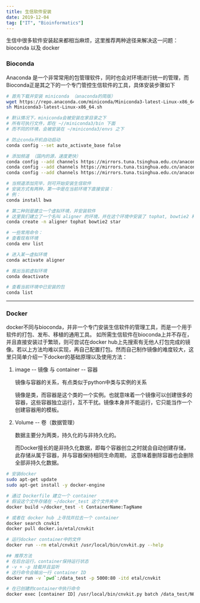 ```yaml
---
title: 生信软件安装
date: 2019-12-04
tag: ["IT", "Bioinformatics"]
---
```




生信中很多软件安装起来都相当麻烦，这里推荐两种途径来解决这一问题：bioconda 以及 docker

### Bioconda
Anaconda 是一个非常常用的包管理软件，同时也会对环境进行统一的管理，而Bioconda正是其之下的一个专门管控生信软件的工具，具体安装步骤如下
```bash
# 首先下载并安装 miniconda （anaconda的简版）
wget https://repo.anaconda.com/miniconda/Miniconda3-latest-Linux-x86_64.sh
sh Miniconda3-latest-Linux-x86_64.sh

# 默认情况下，miniconda会被安装在家目录之下
# 所有可执行文件，即在 ~//miniconda3/bin 下面
# 而不同的环境，会被安装在 ~/miniconda3/envs 之下

# 防止conda开机自动启动
conda config --set auto_activate_base false

# 添加频道 （国内的源，速度更快）
conda config --add channels https://mirrors.tuna.tsinghua.edu.cn/anaconda/pkgs/free
conda config --add channels https://mirrors.tuna.tsinghua.edu.cn/anaconda/cloud/conda-forge
conda config --add channels https://mirrors.tuna.tsinghua.edu.cn/anaconda/cloud/bioconda

# 当频道添加完毕，则可开始安装生信软件
# 安装方式有两种，第一中是在当前环境下直接安装：
# 例：
conda install bwa

# 第二种则是建立一个虚拟环境，并安装软件
# 这里我们建立了一个名叫 aligner 的环境，并在这个环境中安装了 tophat, bowtie2 和 star 三款比对软件
conda create -n aligner tophat bowtie2 star

# 一些常用命令：
# 查看现有环境
conda env list

# 进入某一虚拟环境
conda activate aligner

# 推出当前虚拟环境
conda deactivate

# 查看当前环境中已安装的包
conda list

```

---

### Docker
docker不同与bioconda，并非一个专门安装生信软件的管理工具，而是一个用于软件的打包、发布、移植的通用工具。
如所需生信软件在bioconda上并不存在，并且直接安装过于繁琐，则可尝试在docker hub上先搜索有无他人打包完成的镜像。若以上方法均难以实现，再自己配置打包。然而自己制作镜像的难度较大，这里只简单介绍一下docker的基础原理以及使用方法：


1. image -- 镜像 与 container -- 容器

   镜像与容器的关系，有点类似于python中类与实例的关系

   镜像是类，而容器是这个类的一个实例。也就意味着一个镜像可以创建很多的容器，这些容器独立运行，互不干扰。镜像本身并不能运行，它只能当作一个创建容器用的模板。




2. Volume -- 卷（数据管理）

   数据主要分为两类，持久化的与非持久化的。 

   而Docker擅长的是非持久化数据，即每个容器创立之时就会自动创建存储，此存储从属于容器，并与容器保持相同生命周期， 这意味着删除容器也会删除全部非持久化数据。



```bash
# 安装docker
sudo apt-get update
sudo apt-get install -y docker-engine

# 通过 Dockerfile 建立一个 container
# 假设这个文件存储在 ~/docker_test 这个文件夹中
docker build ~/docker_test -t ContainerName:TagName

# 或者在 docker hub 上寻找并拉去一个 container
docker search cnvkit
docker pull docker.io/etal/cnvkit

# 运行docker container中的文件
docker run --rm etal/cnvkit /usr/local/bin/cnvkit.py --help

## 推荐方法
# 在后台运行，container保持运行状态
# -v + -p 挂载并且监听
# 这行命令会输出一行 container ID
docker run -v `pwd`:/data_test -p 5000:80 -itd etal/cnvkit 

# 在已创建的container中执行命令
docker exec [container ID] /usr/local/bin/cnvkit.py batch /data_test/NGS190530-11DF.sorted.dedup.bam -r /data_test/DF.flat.cnn -p 16 -d /data_test

```
